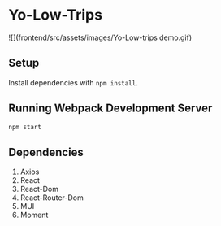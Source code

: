 # Yo-Low-Trips

![](frontend/src/assets/images/Yo-Low-trips demo.gif)

## Setup

Install dependencies with `npm install`.

## Running Webpack Development Server

```sh
npm start
```


## Dependencies

1. Axios
2. React
3. React-Dom
4. React-Router-Dom
5. MUI
6. Moment
